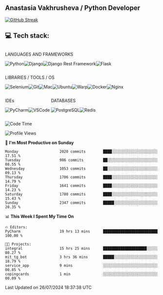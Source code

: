 ## Anastasia Vakhrusheva / Python Developer

<a href="https://git.io/streak-stats"><img src="https://streak-stats.demolab.com?user=KetKode&theme=transparent&mode=weekly" alt="GitHub Streak" /></a>

## **💻 Tech stack:**

<div style="display: inline-block;">

LANGUAGES AND FRAMEWORKS

<img alt="Python" src="https://img.shields.io/badge/Python-FFD43B?style=for-the-badge&logo=python&logoColor=blue" /><img alt="Django" src="https://img.shields.io/badge/Django-092E20?style=for-the-badge&logo=django&logoColor=green" /><img alt="Django Rest Framework" src="https://img.shields.io/badge/django%20rest-ff1709?style=for-the-badge&logo=django&logoColor=white" /><img alt="Flask" src="https://img.shields.io/badge/Flask-000000?style=for-the-badge&logo=flask&logoColor=white" />

</div>

<div style="display: inline-block;">
  
LIBRARIES / TOOLS / OS

<img alt="Selenium" src="https://img.shields.io/badge/Selenium-43B02A?style=for-the-badge&logo=Selenium&logoColor=white" /><img alt="Git" src="https://img.shields.io/badge/GIT-E44C30?style=for-the-badge&logo=git&logoColor=white" /><img alt="Mac" src="https://img.shields.io/badge/mac%20os-000000?style=for-the-badge&logo=apple&logoColor=white" /><img alt="Ubuntu" src="https://img.shields.io/badge/Ubuntu-E95420?style=for-the-badge&logo=ubuntu&logoColor=white" /><img alt="Warp" src="https://img.shields.io/badge/warp-01A4FF?style=for-the-badge&logo=warp&logoColor=white" /><img alt="Docker" src="https://img.shields.io/badge/Docker-2CA5E0?style=for-the-badge&logo=docker&logoColor=white" /><img alt="Nginx" src="https://img.shields.io/badge/Nginx-009639?style=for-the-badge&logo=nginx&logoColor=white" />

</div>

<div style="display: inline-block;">

IDEs

<img alt="PyCharm" src="https://img.shields.io/badge/PyCharm-000000.svg?&style=for-the-badge&logo=PyCharm&logoColor=white" /><img alt="VSCode" src="https://img.shields.io/badge/VSCode-0078D4?style=for-the-badge&logo=visual%20studio%20code&logoColor=white" />

</div>

<div style="display: inline-block;">
  
DATABASES

<img alt="PostgreSQL" src="https://img.shields.io/badge/PostgreSQL-316192?style=for-the-badge&logo=postgresql&logoColor=white" /><img alt="Redis" src="https://img.shields.io/badge/redis-%23DD0031.svg?&style=for-the-badge&logo=redis&logoColor=white" />

</div>
                    
<br/>

<!--START_SECTION:waka-->
![Code Time](http://img.shields.io/badge/Code%20Time-45%20hrs%2058%20mins-blue)

![Profile Views](http://img.shields.io/badge/Profile%20Views-23-blue)

📅 **I'm Most Productive on Sunday** 

```text
Monday                   2020 commits        ████░░░░░░░░░░░░░░░░░░░░░   17.51 % 
Tuesday                  986 commits         ██░░░░░░░░░░░░░░░░░░░░░░░   08.55 % 
Wednesday                1053 commits        ██░░░░░░░░░░░░░░░░░░░░░░░   09.13 % 
Thursday                 1706 commits        ████░░░░░░░░░░░░░░░░░░░░░   14.79 % 
Friday                   1641 commits        ████░░░░░░░░░░░░░░░░░░░░░   14.23 % 
Saturday                 1780 commits        ████░░░░░░░░░░░░░░░░░░░░░   15.43 % 
Sunday                   2347 commits        █████░░░░░░░░░░░░░░░░░░░░   20.35 % 
```


📊 **This Week I Spent My Time On** 

```text
🔥 Editors: 
PyCharm                  19 hrs 13 mins      █████████████████████████   100.00 % 

🐱‍💻 Projects: 
integral                 15 hrs 25 mins      ████████████████████░░░░░   80.27 % 
mit_tg_bot               3 hrs 36 mins       █████░░░░░░░░░░░░░░░░░░░░   18.79 % 
service_app              9 mins              ░░░░░░░░░░░░░░░░░░░░░░░░░   00.85 % 
copingcards              1 min               ░░░░░░░░░░░░░░░░░░░░░░░░░   00.09 % 
```


 Last Updated on 26/07/2024 18:37:38 UTC
<!--END_SECTION:waka-->

</div>
